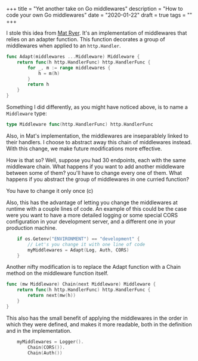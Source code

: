 +++
title = "Yet another take on Go middlewares"
description = "How to code your own Go middlewares"
date = "2020-01-22"
draft = true
tags = ""
+++

I stole this idea from [Mat Ryer]. It's an implementation
of middlewares that relies on an adapter function. This function
decorates a group of middlewares when applied to an `http.Handler`.

```go
func Adapt(middlewares ...Middleware) Middleware {
	return func(h http.HandlerFunc) http.HandlerFunc {
		for _, m := range middlewares {
			h = m(h)
		}
		return h
	}
}
```

Something I did differently, as you might have noticed above,
is to name a `Middleware` type:

```go
type Middleware func(http.HandlerFunc) http.HandlerFunc
```

Also, in Mat's implementation, the middlewares are inseparablely
linked to their handlers. I choose to abstract away this chain of
middlewares instead. With this change, we make future modifications
more effective.

How is that so? Well, suppose you had 30 endpoints, each with the
same middleware chain. What happens if you want to add another
middleware between some of them? you'll have to change every one
of them. What happens if you abstract the group of middlewares
in one curried function?

You have to change it only once (c)

Also, this has the advantage of letting you change the middlewares
at runtime with a couple lines of code. An example of this could
be the case were you want to have a more detailed logging or some
special CORS configuration in your development server, and a
different one in your production machine.

```go
	if os.Getenv("ENVIRONMENT") == "development" {
		// Let's you change it with one line of code
		myMiddlewares = Adapt(Log, Auth, CORS)
	}
```

Another nifty modification is to replace the Adapt
function with a Chain method on the middleware function itself.

```go
func (mw Middleware) Chain(next Middleware) Middleware {
	return func(h http.HandlerFunc) http.HandlerFunc {
		return next(mw(h))
	}
}

```

This also has the small benefit of applying the middlewares in the
order in which they were defined, and makes it more readable, both
in the definition and in the implementation.

```go
	myMiddlewares = Logger().
		Chain(CORS()).
		Chain(Auth())
```


[Mat Ryer]: http://www.reddit.com
